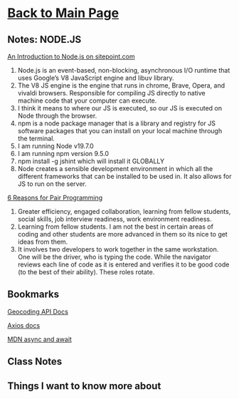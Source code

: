 # [Back to Main Page](https://reecerenninger.github.io/reading-notes/)

## Notes: NODE.JS

[An Introduction to Node.js on sitepoint.com](https://www.sitepoint.com/an-introduction-to-node-js)

1. Node.js is an event-based, non-blocking, asynchronous I/O runtime that uses Google’s V8 JavaScript engine and libuv library.
2. The V8 JS engine is the engine that runs in chrome, Brave, Opera, and vivaldi browsers.  Responsible for compiling JS directly to native machine code that your computer can execute.
3. I think it means to where our JS is executed, so our JS is executed on Node through the browser.
4. npm is a node package manager that is a library and registry for JS software packages that you can install on your local machine through the terminal.
5. I am running Node v19.7.0
6. I am running npm version 9.5.0
7. npm install -g jshint which will install it GLOBALLY
8. Node creates a sensible development environment in which all the different frameworks that can be installed to be used in. It also allows for JS to run on the server.

[6 Reasons for Pair Programming](https://www.codefellows.org/blog/6-reasons-for-pair-programming/)

1. Greater efficiency, engaged collaboration, learning from fellow students, social skills, job interview readiness, work environment readiness.
2. Learning from fellow students. I am not the best in certain areas of coding and other students are more advanced in them so its nice to get ideas from them.
3. It involves two developers to work together in the same workstation. One will be the driver, who is typing the code. While the navigator reviews each line of code as it is entered and verifies it to be good code (to the best of their ability). These roles rotate.

## Bookmarks

[Geocoding API Docs](https://locationiq.com/)

[Axios docs](https://www.npmjs.com/package/axios)

[MDN async and await](https://developer.mozilla.org/en-US/docs/Learn/JavaScript/Asynchronous/Async_await)

## Class Notes

## Things I want to know more about
